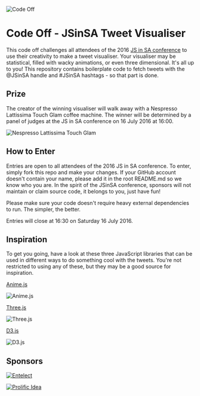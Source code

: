 ![Code Off](http://www.prolificidea.com/assets/img/code_off-logo.png "Code Off")

# Code Off - JSinSA Tweet Visualiser
This code off challenges all attendees of the 2016 [JS in SA conference](http://jsinsa.com) to use their creativity to make a tweet visualiser. Your visualiser may be statistical, filled with wacky animations, or even three dimensional. It's all up to you!
This repository contains boilerplate code to fetch tweets with the @JSinSA handle and #JSinSA hashtags - so that part is done.

## Prize
The creator of the winning visualiser will walk away with a Nespresso Lattissima Touch Glam coffee machine.
The winner will be determined by a panel of judges at the JS in SA conference on 16 July 2016 at 16:00.

![Nespresso Lattissima Touch Glam](https://www.nespresso.com/ecom/medias/sys_master/public/10040819187742/M-Main-684x378-1-.jpg)

## How to Enter
Entries are open to all attendees of the 2016 JS in SA conference.
To enter, simply fork this repo and make your changes.
If your GitHub account doesn't contain your name, please add it in the root README.md so we know who you are. In the spirit of the JSinSA conference, sponsors will not maintain or claim source code, it belongs to you, just have fun!

Please make sure your code doesn't require heavy external dependencies to run. The simpler, the better.

Entries will close at 16:30 on Saturday 16 July 2016.

## Inspiration
To get you going, have a look at these three JavaScript libraries that can be used in different ways to do something cool with the tweets. You're not restricted to using any of these, but they may be a good source for inspiration. 

[Anime.js](http://anime-js.com/)

![Anime.js](http://anime-js.com/img/og-image.png)

[Three.js](http://threejs.org/)

![Three.js](http://divinitycomputing.com/wp-content/uploads/2015/12/threejs.png)

[D3.js](https://d3js.org/)

![D3.js](https://blog.logentries.com/wp-content/uploads/2014/08/D3.js-Logo.png)

## Sponsors
[![Entelect](http://cdn.entelectonline.co.za/wm-462416-cmsimages/entelectlogo.jpg)](http://www.entelect.co.za/)

[![Prolific Idea](http://www.prolificidea.com/assets/img/logo-full.png)](http://www.prolificidea.com/)
